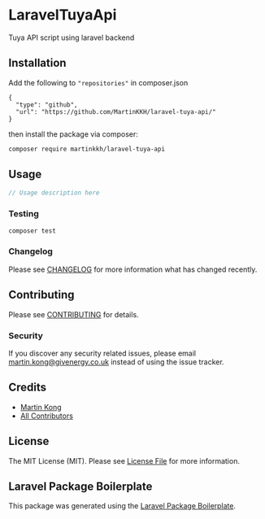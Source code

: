 # LaravelTuyaApi

<!-- [![Latest Version on Packagist](https://img.shields.io/packagist/v/givenergy/laravel-tuya-api.svg?style=flat-square)](https://packagist.org/packages/givenergy/laravel-tuya-api)
[![Total Downloads](https://img.shields.io/packagist/dt/givenergy/laravel-tuya-api.svg?style=flat-square)](https://packagist.org/packages/givenergy/laravel-tuya-api) -->
<!-- ![GitHub Actions](https://github.com/givenergy/laravel-tuya-api/actions/workflows/main.yml/badge.svg) -->

Tuya API script using laravel backend
## Installation

Add the following to `"repositories"` in composer.json
```
{
  "type": "github",
  "url": "https://github.com/MartinKKH/laravel-tuya-api/"
}
```

then install the package via composer:

```bash
composer require martinkkh/laravel-tuya-api
```

## Usage

```php
// Usage description here
```

### Testing

```bash
composer test
```

### Changelog

Please see [CHANGELOG](CHANGELOG.md) for more information what has changed recently.

## Contributing

Please see [CONTRIBUTING](CONTRIBUTING.md) for details.

### Security

If you discover any security related issues, please email martin.kong@givenergy.co.uk instead of using the issue tracker.

## Credits

-   [Martin Kong](https://github.com/givenergy)
-   [All Contributors](../../contributors)

## License

The MIT License (MIT). Please see [License File](LICENSE.md) for more information.

## Laravel Package Boilerplate

This package was generated using the [Laravel Package Boilerplate](https://laravelpackageboilerplate.com).
